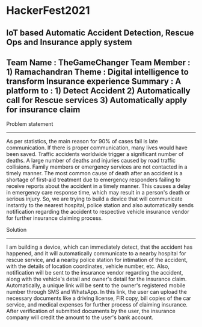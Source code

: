 # HackerFest2021
IoT based Automatic Accident Detection, Rescue Ops and Insurance apply system
-----------------
Team Name   : TheGameChanger
Team Member : 1) Ramachandran
Theme       : Digital intelligence to transform Insurance experience
Summary     : A platform to : 1) Detect Accident
                              2) Automatically call for Rescue services
                              3) Automatically apply for insurance claim
-----------------
Problem statement
<hr>
    As per statistics, the main reason for 90% of cases fail is late communication. If there is proper communication, many lives would have been saved. Traffic accidents worldwide trigger a significant number of deaths. A large number of deaths and injuries caused by road traffic collisions. Family members or emergency services are not contacted in a timely manner. The most common cause of death after an accident is a shortage of first-aid treatment due to emergency responders failing to receive reports about the accident in a timely manner. This causes a delay in emergency care response time, which may result in a person's death or serious injury. So, we are trying to build a device that will communicate instantly to the nearest hospital, police station and also automatically sends notification regarding the accident to respective vehicle insurance vendor for further insurance claiming process.

Solution
<hr>
    I am building a device, which can immediately detect, that the accident has happened, and it will automatically communicate to a nearby hospital for rescue service, and a nearby police station for intimation of the accident, with the details of location coordinates, vehicle number, etc. Also, notification will be sent to the insurance vendor regarding the accident, along with the vehicle's detail and owner's detail for the insurance claim. Automatically, a unique link will be sent to the owner's registered mobile number through SMS and WhatsApp. In this link, the user can upload the necessary documents like a driving license, FIR copy, bill copies of the car service, and medical expenses for further process of claiming insurance. After verification of submitted documents by the user, the insurance company will credit the amount to the user's bank account.

